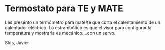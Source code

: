 # Termostato para TE y MATE

Les presento un termómetro para mate/te que corta el calentamiento de un calentador eléctrico.
Lo estrambótico es que el visor para configurar la temperatura y mostrarla es mecánico....con un servo.

Slds, Javier
